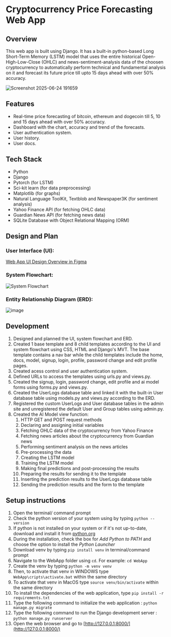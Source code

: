 # Cryptocurrency Price Forecasting Web App
## Overview
This web app is built using Django. It has a built-in python-based Long Short-Term Memory (LSTM) model that uses the entire historical Open-High-Low-Close (OHLC) and news-sentiment-analysis data of the choosen cryptocurrency to automatically perform technical and fundamental analysis on it and forecast its future price till upto 15 days ahead with over 50% accuracy.

![Screenshot 2025-06-24 191659](https://github.com/user-attachments/assets/0f1ba3a7-3ef7-4ad0-879d-19bed4789c84)

## Features
- Real-time price forecasting of bitcoin, ethereum and dogecoin till 5, 10 and 15 days ahead with over 50% accuracy.
- Dashboard with the chart, accuracy and trend of the forecasts.
- User authentication system.
- User history.
- User docs.

## Tech Stack
- Python
- Django 
- Pytorch (for LSTM)
- Sci-kit learn (for data preprocessing)
- Matplotlib (for graphs)
- Natural Language ToolKit, Textblob and Newspaper3K (for sentiment analysis)
- Yahoo Finance API (for fetching OHLC data)
- Guardian News API (for fetching news data)
- SQLite Database with Object Relational Mapping (ORM)

## Design and Plan
### User Interface (UI):
[Web App UI Design Overview in Figma](https://www.figma.com/design/QBmbxszGzhhZtziTtdYsho/Web-App-UI-Design-Overview?node-id=0-1&t=MFBIG7MIZlCv3lXU-1)
### System Flowchart:
![System Flowchart](https://github.com/user-attachments/assets/b0b80f8e-5e7d-42e2-b9b4-89dbce178b81)
### Entity Relationship Diagram (ERD):
![image](https://github.com/user-attachments/assets/cb7e8754-cdd4-4ce6-8804-3dd0196d9e9e)

## Development
1. Designed and planned the UI, system flowchart and ERD.
2. Created 1 base template and 8 child templates according to the UI and system flowchart using CSS, HTML and Django's MVT. The base template contains a nav bar while the child templates include the home, docs, model, signup, login, profile, password change and edit profile pages.
3. Created acess control and user authentication system.
4. Defined URLs to access the templates using urls.py and views.py.
5. Created the signup, login, password change, edit profile and ai model forms using forms.py and views.py.
6. Created the UserLogs database table and linked it with the built-in User database table using models.py and views.py according to the ERD.
7. Registered the custom UserLogs and User database tables in the admin site and unregistered the default User and Group tables using admin.py.
8. Created the AI Model view function:
   1. HTTP GET and POST request methods
   2. Declaring and assigning initial variables
   3. Fetching OHLC data of the cryptocurrency from Yahoo Finance
   4. Fetching news articles about the cryptocurrency from Guardian news
   5. Performing sentiment analysis on the news articles
   6. Pre-processing the data
   7. Creating the LSTM model
   8. Training the LSTM model
   9. Making final predictions and post-processing the results
   10. Preparing the results for sending it to the template
   11. Inserting the prediction results to the UserLogs database table
   12. Sending the prediction results and the form to the template

## Setup instructions
1. Open the terminal/ command prompt
2. Check the python version of your system using by typing `python --version`
3. If python is not installed on your system or if it's not up-to-date, download and install it from [python.org](https://www.python.org/)
4. During the installation, check the box for *Add Python to PATH* and choose the option to install the *Python Launcher*
5. Download venv by typing `pip install venv` in terminal/command prompt
6. Navigate to the WebApp folder using `cd`. For example: `cd WebApp`
7. Create the venv by typing `python -m venv venv`
8. Then, to activate that venv in WINDOWS type `WebApp\cripts\activate.bat` within the same directory
10. To activate that venv in MacOS type `source venv/bin/activate` within the same directory
11. To install the dependencies of the web application, type `pip install -r requirements.txt`
12. Type the following command to initialize the web application : `python manage.py migrate`
13. Type the following command to run the Django development server : `python manage.py runserver`
14. Open the web browser and go to [http://127.0.0.1:8000/](http://127.0.0.1:8000/)
